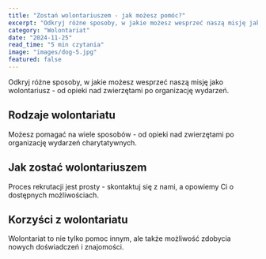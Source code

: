 ```yaml
---
title: "Zostań wolontariuszem - jak możesz pomóc?"
excerpt: "Odkryj różne sposoby, w jakie możesz wesprzeć naszą misję jako wolontariusz - od opieki nad zwierzętami po organizację wydarzeń."
category: "Wolontariat"
date: "2024-11-25"
read_time: "5 min czytania"
image: "images/dog-5.jpg"
featured: false
---
```


Odkryj różne sposoby, w jakie możesz wesprzeć naszą misję jako wolontariusz - od opieki nad zwierzętami po organizację wydarzeń.

## Rodzaje wolontariatu

Możesz pomagać na wiele sposobów - od opieki nad zwierzętami po organizację wydarzeń charytatywnych.

## Jak zostać wolontariuszem

Proces rekrutacji jest prosty - skontaktuj się z nami, a opowiemy Ci o dostępnych możliwościach.

## Korzyści z wolontariatu

Wolontariat to nie tylko pomoc innym, ale także możliwość zdobycia nowych doświadczeń i znajomości.
